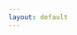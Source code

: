 ```yaml
---
layout: default
---
```


<div :class = "shadow.state" id = "app">
    <state-view :shadow = "shadow" :ready = "ready"></state-view>
    <google-login></google-login>
    <time-d-three :movements = "movements" :strategies = "strategies" :shadow = "shadow" :ready = "ready"></time-d-three>
    <alarm-controls :shadow = "shadow" :presence = "presence" :ready = "ready" :boosted = "boosted"></alarm-controls>
    <version-stamp :cache = "cache"></version-stamp>
</div>
<script src="js/main.js"></script>

